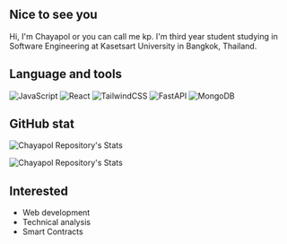 ## Nice to see you

Hi, I'm Chayapol or you can call me kp. I'm third year student studying in Software Engineering at Kasetsart University in Bangkok, Thailand.

## Language and tools

![JavaScript](https://img.shields.io/badge/javascript-%23323330.svg?style=for-the-badge&logo=javascript&logoColor=%23F7DF1E)
![React](https://img.shields.io/badge/react-%2320232a.svg?style=for-the-badge&logo=react&logoColor=%2361DAFB)
![TailwindCSS](https://img.shields.io/badge/tailwindcss-%2338B2AC.svg?style=for-the-badge&logo=tailwind-css&logoColor=white)
![FastAPI](https://img.shields.io/badge/FastAPI-005571?style=for-the-badge&logo=fastapi)
![MongoDB](https://img.shields.io/badge/MongoDB-%234ea94b.svg?style=for-the-badge&logo=mongodb&logoColor=white)

## GitHub stat

![Chayapol Repository's Stats](https://github-readme-stats.vercel.app/api?username=Chayapol-c&show_icons=true&theme=dracula)

![Chayapol Repository's Stats](https://github-readme-stats.vercel.app/api/top-langs/?username=Chayapol-c&theme=dracula&layout=compact&langs_count=10)

## Interested
- Web development
- Technical analysis
- Smart Contracts
